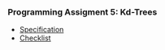 ### Programming Assigment 5: Kd-Trees
* [Specification](http://coursera.cs.princeton.edu/algs4/assignments/kdtree.html)
* [Checklist](http://coursera.cs.princeton.edu/algs4/checklists/kdtree.html)
